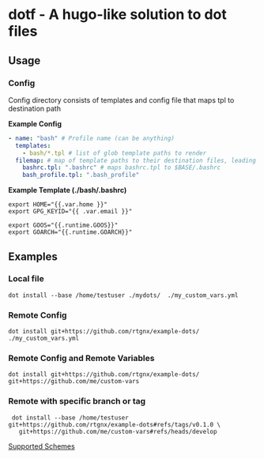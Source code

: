 #  dotf - A hugo-like solution to dot files


## Usage


### Config

Config directory consists of templates and config file that maps tpl to destination path

**Example Config**
```YAML
- name: "bash" # Profile name (can be anything)
  templates:
    - bash/*.tpl # list of glob template paths to render
  filemap: # map of template paths to their destination files, leading directories will be created
    bashrc.tpl: ".bashrc" # maps bashrc.tpl to $BASE/.bashrc
    bash_profile.tpl: ".bash_profile"
```
**Example Template (./bash/.bashrc)**
```
export HOME="{{.var.home }}"
export GPG_KEYID="{{ .var.email }}"

export GOOS="{{.runtime.GOOS}}"
export GOARCH="{{.runtime.GOARCH}}"

```

## Examples


### **Local file** 

`dot install --base /home/testuser ./mydots/  ./my_custom_vars.yml
`
### **Remote Config** 

`dot install git+https://github.com/rtgnx/example-dots/  ./my_custom_vars.yml`

### **Remote Config and Remote Variables** 

`dot install git+https://github.com/rtgnx/example-dots/  git+https://github.com/me/custom-vars`

### **Remote with specific branch or tag**
```
 dot install --base /home/testuser git+https://github.com/rtgnx/example-dots#refs/tags/v0.1.0 \
   git+https://github.com/me/custom-vars#refs/heads/develop
```

[Supported Schemes](https://github.com/hairyhenderson/go-fsimpl)